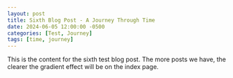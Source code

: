 ```yaml
---
layout: post
title: Sixth Blog Post - A Journey Through Time
date: 2024-06-05 12:00:00 -0500
categories: [Test, Journey]
tags: [time, journey]
---
```

This is the content for the sixth test blog post. The more posts we have, the clearer the gradient effect will be on the index page.
